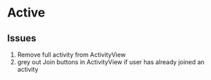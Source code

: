 # Active

Issues
-------------
1. Remove full activity from ActivityView
2. grey out Join buttons in ActivityView if user has already joined an activity